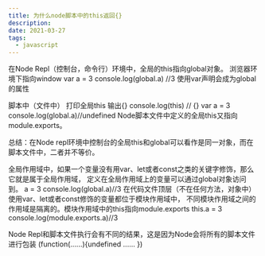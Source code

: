 ```yaml
---
title: 为什么node脚本中的this返回{}
description:
date: 2021-03-27
tags:
  - javascript
---
```


在Node Repl（控制台，命令行）环境中，全局的this指向global对象。
浏览器环境下指向window
var a = 3
console.log(global.a) //3
使用var声明会成为global的属性

脚本中（文件中） 打印全局this 输出{}
console.log(this) // {}
var a = 3
console.log(global.a)//undefined
Node脚本文件中定义的全局this又指向module.exports。

总结：在Node repl环境中控制台的全局this和global可以看作是同一对象，而在脚本文件中，二者并不等价。

全局作用域中，如果一个变量没有用var、let或者const之类的关键字修饰，那么它就是属于全局作用域，
定义在全局作用域上的变量可以通过global对象访问到。
a = 3
console.log(global.a)//3
在代码文件顶层（不在任何方法，对象中）使用var、let或者const修饰的变量都位于模块作用域中，
不同模块作用域之间的作用域是隔离的。模块作用域中的this指向module.exports
this.a = 3
console.log(module.exports.a)//3

Node Repl和脚本文件执行会有不同的结果，这是因为Node会将所有的脚本文件进行包装
(function(......){undefined
    ......
})
